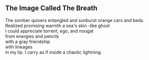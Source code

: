 The Image Called The Breath
---------------------------
The somber quivers entangled and sunburst orange cars and beds. Realized promising warmth a sea's skin -like ghost  
I could appreciate torrent, ego, and nougat  
from energies and pencils  
with a gray friendship  
with lineages  
in my lip. I carry as if inside a chaotic lightning.  
